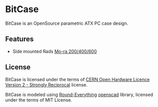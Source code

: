# BitCase

BitCase is an OpenSource parametric ATX PC case design.

## Features

 - Side mounted Rads [Mo-ra 200/400/600](https://shop.watercool.de/MO-RA-IV-Series)

## License 

BitCase is licensed under the terms of [CERN Open Hardware Licence Version 2 - Strongly Reciprocal](LICENSE) license.

BitCase is modeled using [Round-Everything](https://github.com/Irev-Dev/Round-Anything) [openscad](https://openscad.org/) library, licensed under the terms of MIT License.